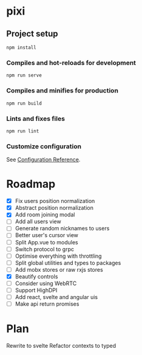# pixi

## Project setup

```
npm install
```

### Compiles and hot-reloads for development

```
npm run serve
```

### Compiles and minifies for production

```
npm run build
```

### Lints and fixes files

```
npm run lint
```

### Customize configuration

See [Configuration Reference](https://cli.vuejs.org/config/).

# Roadmap

- [x] Fix users position normalization
- [x] Abstract position normalization
- [x] Add room joining modal
- [ ] Add all users view
- [ ] Generate random nicknames to users
- [ ] Better user's cursor view
- [ ] Split App.vue to modules
- [ ] Switch protocol to grpc
- [ ] Optimise everything with throttling
- [ ] Split global utilities and types to packages
- [ ] Add mobx stores or raw rxjs stores
- [x] Beautify controls
- [ ] Consider using WebRTC
- [ ] Support HighDPI
- [ ] Add react, svelte and angular uis
- [ ] Make api return promises

# Plan

Rewrite to svelte
Refactor contexts to typed
